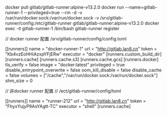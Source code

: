 

docker pull gitlab/gitlab-runner:alpine-v13.2.0
docker run --name=gitlab-runner-1 --privileged=true --rm -d -v /var/run/docker.sock:/var/run/docker.sock -v /srv/gitlab-runner/config:/etc/gitlab-runner gitlab/gitlab-runner:alpine-v13.2.0
docker exec -it gitlab-runner-1 /bin/bash
gitlab-runner register


// docker runner 配置
/srv/gitlab-runner/config/config.toml

[[runners]]
  name = "docker-runner-1"
  url = "http://gitlab.lan8.cn"
  token = "Kb4vzEoHHiAzxpYFjERw"
  executor = "docker"
  [runners.custom_build_dir]
  [runners.cache]
    [runners.cache.s3]
    [runners.cache.gcs]
  [runners.docker]
    tls_verify = false
    image = "docker:latest"
    privileged = true
    disable_entrypoint_overwrite = false
    oom_kill_disable = false
    disable_cache = false
    volumes = ["/cache","/var/run/docker.sock:/var/run/docker.sock"]
    shm_size = 0


// 非docker runner 配置
// /ect/gitlab-runner/config/toml

[[runners]]
  name = "runner-212"
  url = "http://gitlab.lan8.cn"
  token = "FhyxYujyP9AsYAgtt-TC"
  executor = "shell"
  [runners.cache]